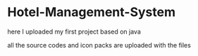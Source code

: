 # Hotel-Management-System

here I uploaded my first project based on java 

all the source codes and icon packs are uploaded with the files
